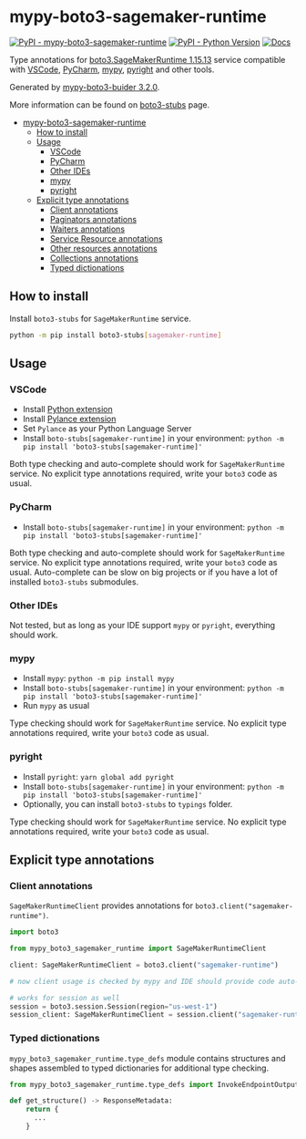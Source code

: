 # mypy-boto3-sagemaker-runtime

[![PyPI - mypy-boto3-sagemaker-runtime](https://img.shields.io/pypi/v/mypy-boto3-sagemaker-runtime.svg?color=blue)](https://pypi.org/project/mypy-boto3-sagemaker-runtime)
[![PyPI - Python Version](https://img.shields.io/pypi/pyversions/mypy-boto3-sagemaker-runtime.svg?color=blue)](https://pypi.org/project/mypy-boto3-sagemaker-runtime)
[![Docs](https://img.shields.io/readthedocs/mypy-boto3-builder.svg?color=blue)](https://mypy-boto3-builder.readthedocs.io/)

Type annotations for
[boto3.SageMakerRuntime 1.15.13](https://boto3.amazonaws.com/v1/documentation/api/1.15.13/reference/services/sagemaker-runtime.html#SageMakerRuntime) service
compatible with
[VSCode](https://code.visualstudio.com/),
[PyCharm](https://www.jetbrains.com/pycharm/),
[mypy](https://github.com/python/mypy),
[pyright](https://github.com/microsoft/pyright)
and other tools.

Generated by [mypy-boto3-buider 3.2.0](https://github.com/vemel/mypy_boto3_builder).

More information can be found on [boto3-stubs](https://pypi.org/project/boto3-stubs/) page.

- [mypy-boto3-sagemaker-runtime](#mypy-boto3-sagemaker-runtime)
  - [How to install](#how-to-install)
  - [Usage](#usage)
    - [VSCode](#vscode)
    - [PyCharm](#pycharm)
    - [Other IDEs](#other-ides)
    - [mypy](#mypy)
    - [pyright](#pyright)
  - [Explicit type annotations](#explicit-type-annotations)
    - [Client annotations](#client-annotations)
    - [Paginators annotations](#paginators-annotations)
    - [Waiters annotations](#waiters-annotations)
    - [Service Resource annotations](#service-resource-annotations)
    - [Other resources annotations](#other-resources-annotations)
    - [Collections annotations](#collections-annotations)
    - [Typed dictionations](#typed-dictionations)

## How to install

Install `boto3-stubs` for `SageMakerRuntime` service.

```bash
python -m pip install boto3-stubs[sagemaker-runtime]
```

## Usage

### VSCode

- Install [Python extension](https://marketplace.visualstudio.com/items?itemName=ms-python.python)
- Install [Pylance extension](https://marketplace.visualstudio.com/items?itemName=ms-python.vscode-pylance)
- Set `Pylance` as your Python Language Server
- Install `boto-stubs[sagemaker-runtime]` in your environment: `python -m pip install 'boto3-stubs[sagemaker-runtime]'`

Both type checking and auto-complete should work for `SageMakerRuntime` service.
No explicit type annotations required, write your `boto3` code as usual.

### PyCharm

- Install `boto-stubs[sagemaker-runtime]` in your environment: `python -m pip install 'boto3-stubs[sagemaker-runtime]'`

Both type checking and auto-complete should work for `SageMakerRuntime` service.
No explicit type annotations required, write your `boto3` code as usual.
Auto-complete can be slow on big projects or if you have a lot of installed `boto3-stubs` submodules.

### Other IDEs

Not tested, but as long as your IDE support `mypy` or `pyright`, everything should work.

### mypy

- Install `mypy`: `python -m pip install mypy`
- Install `boto-stubs[sagemaker-runtime]` in your environment: `python -m pip install 'boto3-stubs[sagemaker-runtime]'`
- Run `mypy` as usual

Type checking should work for `SageMakerRuntime` service.
No explicit type annotations required, write your `boto3` code as usual.

### pyright

- Install `pyright`: `yarn global add pyright`
- Install `boto-stubs[sagemaker-runtime]` in your environment: `python -m pip install 'boto3-stubs[sagemaker-runtime]'`
- Optionally, you can install `boto3-stubs` to `typings` folder.

Type checking should work for `SageMakerRuntime` service.
No explicit type annotations required, write your `boto3` code as usual.

## Explicit type annotations

### Client annotations

`SageMakerRuntimeClient` provides annotations for `boto3.client("sagemaker-runtime")`.

```python
import boto3

from mypy_boto3_sagemaker_runtime import SageMakerRuntimeClient

client: SageMakerRuntimeClient = boto3.client("sagemaker-runtime")

# now client usage is checked by mypy and IDE should provide code auto-complete

# works for session as well
session = boto3.session.Session(region="us-west-1")
session_client: SageMakerRuntimeClient = session.client("sagemaker-runtime")
```








### Typed dictionations

`mypy_boto3_sagemaker_runtime.type_defs` module contains structures and shapes assembled
to typed dictionaries for additional type checking.

```python
from mypy_boto3_sagemaker_runtime.type_defs import InvokeEndpointOutputTypeDef, ResponseMetadata

def get_structure() -> ResponseMetadata:
    return {
      ...
    }
```
